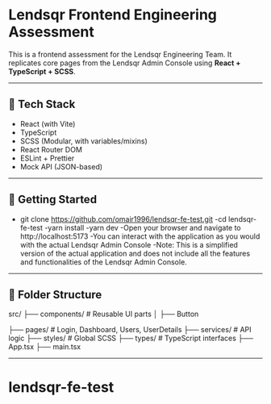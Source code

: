 # Lendsqr Frontend Engineering Assessment

This is a frontend assessment for the Lendsqr Engineering Team. It replicates core pages from the Lendsqr Admin Console using **React + TypeScript + SCSS**.

---

## 🔧 Tech Stack

- React (with Vite)
- TypeScript
- SCSS (Modular, with variables/mixins)
- React Router DOM
- ESLint + Prettier
- Mock API (JSON-based)

---

## 🚀 Getting Started

- git clone https://github.com/omair1996/lendsqr-fe-test.git
  -cd lendsqr-fe-test
  -yarn install
  -yarn dev
  -Open your browser and navigate to http://localhost:5173
  -You can interact with the application as you would with the actual Lendsqr Admin Console
  -Note: This is a simplified version of the actual application and does not include all the features and functionalities of the Lendsqr Admin Console.

---

## 📁 Folder Structure

src/
├── components/ # Reusable UI parts
│ ├── Button

├── pages/ # Login, Dashboard, Users, UserDetails
├── services/ # API logic
├── styles/ # Global SCSS
├── types/ # TypeScript interfaces
├── App.tsx
├── main.tsx

---
# lendsqr-fe-test
